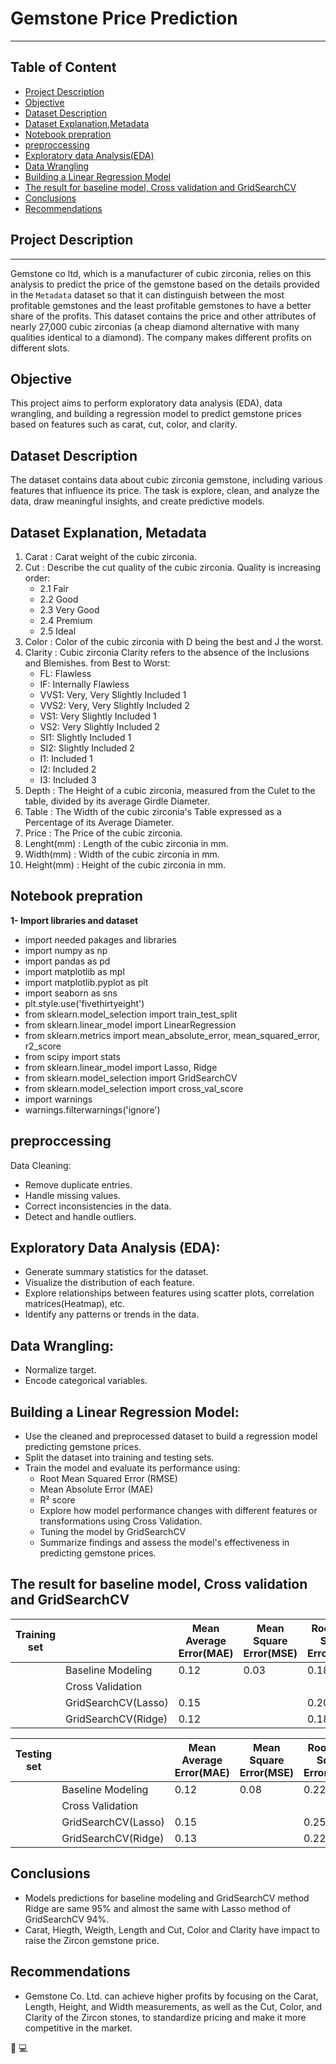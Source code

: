 # Gemstone Price Prediction
---

## Table of Content

- [Project Description](#Project-Description)
- [Objective](#Objective)
- [Dataset Description](#Dataset-Description)
- [Dataset Explanation,Metadata](#Dataset-Explanation-**Metadata**)
- [Notebook prepration](#Notebook-prepration)
- [preproccessing](#preproccessing)
- [Exploratory data Analysis(EDA)](#Exploratory-Data-Analysis-(EDA))
- [Data Wrangling](#Data-Wrangling)
- [Building a Linear Regression Model](#Buliding-a-linear-Regression-Model)
- [The result for baseline model, Cross validation and GridSearchCV](#The-result-for-baseline-model-cross-validation-and-GridSearchCV)
- [Conclusions](#Conclusions)
- [Recommendations](#Recommendations)


## Project Description
---
Gemstone co ltd, which is a manufacturer of cubic zirconia, relies on this analysis to predict the price of the gemstone based on the details provided in the `Metadata` dataset so that it can distinguish between the most profitable gemstones and the least profitable gemstones to have a better share of the profits.
This dataset contains the price and other attributes of nearly 27,000 cubic zirconias (a cheap diamond alternative with many qualities identical to a diamond). The company makes different profits on different slots.
## Objective
This project aims to perform exploratory data analysis (EDA), data wrangling, and building a regression model to predict gemstone prices based on features such as carat, cut, color, and clarity.
## Dataset Description
The dataset contains data about cubic zirconia gemstone, including various features that influence its price. The task is explore, clean, and analyze the data, draw meaningful insights, and create predictive models.
## Dataset Explanation, **Metadata**
1.  Carat : Carat weight of the cubic zirconia.
2. Cut :	 Describe the cut quality of the cubic zirconia. Quality is increasing order:
    *  2.1 Fair
    *  2.2 Good
    *  2.3 Very Good
    *  2.4 Premium
    *  2.5 Ideal
3. Color : Color of the cubic zirconia with D being the best and J the worst.
4. Clarity : Cubic zirconia Clarity refers to the absence of the Inclusions and Blemishes. from Best to Worst:
    * FL: Flawless
    * IF: Internally Flawless
    * VVS1: Very, Very Slightly Included 1
    * VVS2: Very, Very Slightly Included 2
    * VS1: Very Slightly Included 1
    * VS2: Very Slightly Included 2
    * SI1: Slightly Included 1
    * SI2: Slightly Included 2
    * I1: Included 1
    * I2: Included 2
    * I3: Included 3
5. Depth : The Height of a cubic zirconia, measured from the Culet to the table, divided by its average Girdle Diameter.
6. Table : The Width of the cubic zirconia's Table expressed as a Percentage of its Average Diameter.
7. Price : The Price of the cubic zirconia.
8. Lenght(mm) :	Length of the cubic zirconia in mm.
9. Width(mm) :	Width of the cubic zirconia in mm.
10. Height(mm) : Height of the cubic zirconia in mm.

## Notebook prepration
**1- Import libraries and dataset**
- import needed pakages and libraries
- import numpy as np
- import pandas as pd
- import matplotlib as mpl
- import matplotlib.pyplot as plt
- import seaborn as sns
- plt.style.use('fivethirtyeight')
- from sklearn.model_selection import train_test_split
- from sklearn.linear_model import LinearRegression
- from sklearn.metrics import mean_absolute_error, mean_squared_error, r2_score
- from scipy import stats
- from sklearn.linear_model import Lasso, Ridge
- from sklearn.model_selection import GridSearchCV
- from sklearn.model_selection import cross_val_score
- import warnings
- warnings.filterwarnings('ignore')

## preproccessing

Data Cleaning:
- Remove duplicate entries.
- Handle missing values.
- Correct inconsistencies in the data.
- Detect and handle outliers.

## Exploratory Data Analysis (EDA):
- Generate summary statistics for the dataset.
- Visualize the distribution of each feature.
- Explore relationships between features using scatter plots, correlation matrices(Heatmap), etc.
- Identify any patterns or trends in the data.

## Data Wrangling:
- Normalize target.
- Encode categorical variables.

## Building a Linear Regression Model:
- Use the cleaned and preprocessed dataset to build a regression model predicting gemstone prices.
- Split the dataset into training and testing sets.
- Train the model and evaluate its performance using:
  - Root Mean Squared Error (RMSE)
  - Mean Absolute Error (MAE)
  - R² score
  - Explore how model performance changes with different features or transformations using Cross Validation.
  - Tuning the model by GridSearchCV
  - Summarize findings and assess the model's effectiveness in predicting gemstone prices.
  
## The result for baseline model, Cross validation and GridSearchCV

|Training set||Mean Average Error(MAE)|Mean Square Error(MSE)|Root Mean Square Error(RMSE)|R²|
|-----|--------|-------|--------- |------|---|
||Baseline Modeling|0.12|0.03|0.18|0.97||
||Cross Validation|  |  |     |  |
|          |GridSearchCV(Lasso)     |  0.15     |          |   0.20   | 0.96  | 
|          |GridSearchCV(Ridge)     |  0.12     |          |   0.18   | 0.97  | 


|Testing set||Mean Average Error(MAE)|Mean Square Error(MSE)|Root Mean Square Error(RMSE)|R²|
|----------|-----------------|-------|--------- |------|---|
|          |Baseline Modeling| 0.12      |  0.08        |   0.22   |  0.95 |   
|          |Cross Validation |       |          |      | 0.96  |
|          |GridSearchCV(Lasso)     |  0.15     |          |   0.25   | 0.94  | 
|          |GridSearchCV(Ridge)     |  0.13     |          |   0.22   | 0.95  |  

## Conclusions
 - Models predictions for baseline modeling and GridSearchCV method Ridge are same 95% and almost the same with Lasso method of GridSearchCV 94%.
 - Carat, Hiegth, Weigth, Length and Cut, Color and Clarity have impact to raise the Zircon gemstone price. 

## Recommendations
- Gemstone Co. Ltd. can achieve higher profits by focusing on the Carat, Length, Height, and Width measurements, as well as the Cut, Color, and Clarity of the Zircon stones, to standardize pricing and make it more competitive in the market.
  
🙂
💻
